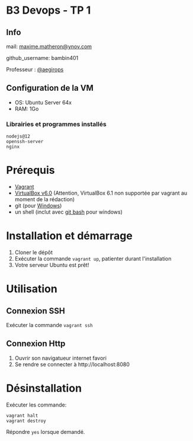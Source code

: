 # B3 Devops - TP 1
## Info
mail: maxime.matheron@ynov.com

github_username: bambin401

Professeur : [@aegirops](https://github.com/aegirops)

## Configuration de la VM
- OS: Ubuntu Server 64x
- RAM: 1Go

### Librairies et programmes installés

```
nodejs@12
openssh-server
nginx
```

# Prérequis
- [Vagrant](https://www.vagrantup.com/downloads.html)
- [VirtualBox v6.0](https://www.virtualbox.org/wiki/Download_Old_Builds) (Attention, VirtualBox 6.1 non supportée par vagrant au moment de la rédaction)
- git (pour [Windows](https://gitforwindows.org/))
- un shell (inclut avec [git bash](https://gitforwindows.org/) pour windows)

# Installation et démarrage
1) Cloner le dépôt
2) Exécuter la commande ``` vagrant up ```, patienter durant l'installation
3) Votre serveur Ubuntu est prêt!

# Utilisation

## Connexion SSH
Exécuter la commande ```vagrant ssh```

## Connexion Http

1) Ouvrir son navigatueur internet favori
2) Se rendre se connecter à http://localhost:8080

# Désinstallation

Exécuter les commande:
```
vagrant halt
vagrant destroy
```
Répondre ```yes``` lorsque demandé.
